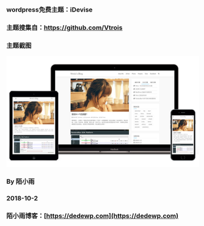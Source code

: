 ### wordpress免费主题：iDevise

### 主题搜集自：https://github.com/Vtrois

### 主题截图


![](./Snape.png)

### By 陌小雨

### 2018-10-2

### 陌小雨博客：[https://dedewp.com](https://dedewp.com)